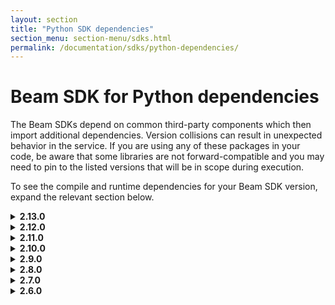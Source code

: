 ```yaml
---
layout: section
title: "Python SDK dependencies"
section_menu: section-menu/sdks.html
permalink: /documentation/sdks/python-dependencies/
---
```

<!--
Licensed under the Apache License, Version 2.0 (the "License");
you may not use this file except in compliance with the License.
You may obtain a copy of the License at

http://www.apache.org/licenses/LICENSE-2.0

Unless required by applicable law or agreed to in writing, software
distributed under the License is distributed on an "AS IS" BASIS,
WITHOUT WARRANTIES OR CONDITIONS OF ANY KIND, either express or implied.
See the License for the specific language governing permissions and
limitations under the License.
-->

# Beam SDK for Python dependencies

The Beam SDKs depend on common third-party components which then
import additional dependencies. Version collisions can result in unexpected
behavior in the service. If you are using any of these packages in your code, be
aware that some libraries are not forward-compatible and you may need to pin to
the listed versions that will be in scope during execution.

<p>To see the compile and runtime dependencies for your Beam SDK version, expand
the relevant section below.</p>

<details><summary markdown="span"><b>2.13.0</b></summary>

<p>Beam SDK for Python 2.13.0 has the following compile and
  runtime dependencies.</p> 
 
<table class="table-bordered table-striped">
  <tr><th>Package</th><th>Version</th></tr>
  <tr><td>avro-python3</td><td>&gt;=1.8.1,&lt;2.0.0; python_version &gt;= "3.0"</td></tr>
  <tr><td>avro</td><td>&gt;=1.8.1,&lt;2.0.0; python_version &lt; "3.0"</td></tr>
  <tr><td>cachetools</td><td>&gt;=3.1.0,&lt;4</td></tr>
  <tr><td>crcmod</td><td>&gt;=1.7,&lt;2.0</td></tr>
  <tr><td>dill</td><td>&gt;=0.2.9,&lt;0.2.10</td></tr>
  <tr><td>fastavro</td><td>&gt;=0.21.4,&lt;0.22</td></tr>
  <tr><td>future</td><td>&gt;=0.16.0,&lt;1.0.0</td></tr>
  <tr><td>futures</td><td>&gt;=3.2.0,&lt;4.0.0; python_version &lt; "3.0"</td></tr>
  <tr><td>google-apitools</td><td>&gt;=0.5.28,&lt;0.5.29</td></tr>
  <tr><td>google-cloud-bigquery</td><td>&gt;=1.6.0,&lt;1.7.0</td></tr>
  <tr><td>google-cloud-bigtable</td><td>&gt;=0.31.1,&lt;0.33.0</td></tr>
  <tr><td>google-cloud-core</td><td>&gt;=0.28.1,&lt;0.30.0</td></tr>
  <tr><td>google-cloud-datastore</td><td>&gt;=1.7.1,&lt;1.8.0</td></tr>
  <tr><td>google-cloud-pubsub</td><td>&gt;=0.39.0,&lt;0.40.0</td></tr>
  <tr><td>googledatastore</td><td>&gt;=7.0.1,&lt;7.1; python_version &lt; "3.0"</td></tr>
  <tr><td>grpcio</td><td>&gt;=1.8,&lt;2</td></tr>
  <tr><td>hdfs</td><td>&gt;=2.1.0,&lt;3.0.0</td></tr>
  <tr><td>httplib2</td><td>&gt;=0.8,&lt;=0.12.0</td></tr>
  <tr><td>mock</td><td>&gt;=1.0.1,&lt;3.0.0</td></tr>
  <tr><td>oauth2client</td><td>&gt;=2.0.1,&lt;4</td></tr>
  <tr><td>proto-google-cloud-datastore-v1</td><td>&gt;=0.90.0,&lt;=0.90.4; python_version &lt; "3.0"</td></tr>
  <tr><td>protobuf</td><td>&gt;=3.5.0.post1,&lt;4</td></tr>
  <tr><td>pyarrow</td><td>&gt;=0.11.1,&lt;0.14.0; python_version &gt;= "3.0" or platform_system != "Windows"</td></tr>
  <tr><td>pydot</td><td>&gt;=1.2.0,&lt;1.3</td></tr>
  <tr><td>pytz</td><td>&gt;=2018.3</td></tr>
  <tr><td>pyvcf</td><td>&gt;=0.6.8,&lt;0.7.0; python_version &lt; "3.0"</td></tr>
  <tr><td>pyyaml</td><td>&gt;=3.12,&lt;4.0.0</td></tr>
  <tr><td>typing</td><td>&gt;=3.6.0,&lt;3.7.0; python_version &lt; "3.5.0"</td></tr>
</table>

</details>

<details><summary markdown="span"><b>2.12.0</b></summary>

<p>Beam SDK for Python 2.12.0 has the following compile and
  runtime dependencies.</p>

<table class="table-bordered table-striped">
  <tr><th>Package</th><th>Version</th></tr>
  <tr><td>avro-python3</td><td>&gt;=1.8.1,&lt;2.0.0; python_version &gt;= "3.0"</td></tr>
  <tr><td>avro</td><td>&gt;=1.8.1,&lt;2.0.0; python_version &lt; "3.0"</td></tr>
  <tr><td>crcmod</td><td>&gt;=1.7,&lt;2.0</td></tr>
  <tr><td>dill</td><td>&gt;=0.2.9,&lt;0.2.10</td></tr>
  <tr><td>fastavro</td><td>&gt;=0.21.4,&lt;0.22</td></tr>
  <tr><td>future</td><td>&gt;=0.16.0,&lt;1.0.0</td></tr>
  <tr><td>futures</td><td>&gt;=3.2.0,&lt;4.0.0; python_version &lt; "3.0"</td></tr>
  <tr><td>google-apitools</td><td>&gt;=0.5.26,&lt;0.5.27</td></tr>
  <tr><td>google-cloud-bigquery</td><td>&gt;=1.6.0,&lt;1.7.0</td></tr>
  <tr><td>google-cloud-bigtable</td><td>==0.31.1</td></tr>
  <tr><td>google-cloud-core</td><td>==0.28.1</td></tr>
  <tr><td>google-cloud-pubsub</td><td>==0.39.0</td></tr>
  <tr><td>googledatastore</td><td>&gt;=7.0.1,&lt;7.1; python_version &lt; "3.0"</td></tr>
  <tr><td>grpcio</td><td>&gt;=1.8,&lt;2</td></tr>
  <tr><td>hdfs</td><td>&gt;=2.1.0,&lt;3.0.0</td></tr>
  <tr><td>httplib2</td><td>&gt;=0.8,&lt;=0.11.3</td></tr>
  <tr><td>mock</td><td>&gt;=1.0.1,&lt;3.0.0</td></tr>
  <tr><td>oauth2client</td><td>&gt;=2.0.1,&lt;4</td></tr>
  <tr><td>proto-google-cloud-datastore-v1</td><td>&gt;=0.90.0,&lt;=0.90.4</td></tr>
  <tr><td>protobuf</td><td>&gt;=3.5.0.post1,&lt;4</td></tr>
  <tr><td>pyarrow</td><td>&gt;=0.11.1,&lt;0.12.0; python_version &gt;= "3.0" or platform_system != "Windows"</td></tr>
  <tr><td>pydot</td><td>&gt;=1.2.0,&lt;1.3</td></tr>
  <tr><td>pytz</td><td>&gt;=2018.3</td></tr>
  <tr><td>pyvcf</td><td>&gt;=0.6.8,&lt;0.7.0; python_version &lt; "3.0"</td></tr>
  <tr><td>pyyaml</td><td>&gt;=3.12,&lt;4.0.0</td></tr>
  <tr><td>typing</td><td>&gt;=3.6.0,&lt;3.7.0; python_version &lt; "3.5.0"</td></tr>
</table>

</details>

<details><summary markdown="span"><b>2.11.0</b></summary>

<p>Beam SDK for Python 2.11.0 has the following compile and
  runtime dependencies.</p>

<table class="table-bordered table-striped">
  <tr><th>Package</th><th>Version</th></tr>
  <tr><td>avro-python3</td><td>&gt;=1.8.1,&lt;2.0.0; python_version &gt;= "3.0"</td></tr>
  <tr><td>avro</td><td>&gt;=1.8.1,&lt;2.0.0; python_version &lt; "3.0"</td></tr>
  <tr><td>crcmod</td><td>&gt;=1.7,&lt;2.0</td></tr>
  <tr><td>dill</td><td>&gt;=0.2.9,&lt;0.2.10</td></tr>
  <tr><td>fastavro</td><td>&gt;=0.21.4,&lt;0.22</td></tr>
  <tr><td>future</td><td>&gt;=0.16.0,&lt;1.0.0</td></tr>
  <tr><td>futures</td><td>&gt;=3.2.0,&lt;4.0.0; python_version &lt; "3.0"</td></tr>
  <tr><td>google-apitools</td><td>&gt;=0.5.26,&lt;0.5.27</td></tr>
  <tr><td>google-cloud-bigquery</td><td>&gt;=1.6.0,&lt;1.7.0</td></tr>
  <tr><td>google-cloud-bigtable</td><td>==0.31.1</td></tr>
  <tr><td>google-cloud-core</td><td>==0.28.1</td></tr>
  <tr><td>google-cloud-pubsub</td><td>==0.39.0</td></tr>
  <tr><td>googledatastore</td><td>&gt;=7.0.1,&lt;7.1; python_version &lt; "3.0"</td></tr>
  <tr><td>grpcio</td><td>&gt;=1.8,&lt;2</td></tr>
  <tr><td>hdfs</td><td>&gt;=2.1.0,&lt;3.0.0</td></tr>
  <tr><td>httplib2</td><td>&gt;=0.8,&lt;=0.11.3</td></tr>
  <tr><td>mock</td><td>&gt;=1.0.1,&lt;3.0.0</td></tr>
  <tr><td>oauth2client</td><td>&gt;=2.0.1,&lt;4</td></tr>
  <tr><td>proto-google-cloud-datastore-v1</td><td>&gt;=0.90.0,&lt;=0.90.4</td></tr>
  <tr><td>protobuf</td><td>&gt;=3.5.0.post1,&lt;4</td></tr>
  <tr><td>pyarrow</td><td>&gt;=0.11.1,&lt;0.12.0; python_version &gt;= "3.0" or platform_system != "Windows"</td></tr>
  <tr><td>pydot</td><td>&gt;=1.2.0,&lt;1.3</td></tr>
  <tr><td>pytz</td><td>&gt;=2018.3</td></tr>
  <tr><td>pyvcf</td><td>&gt;=0.6.8,&lt;0.7.0; python_version &lt; "3.0"</td></tr>
  <tr><td>pyyaml</td><td>&gt;=3.12,&lt;4.0.0</td></tr>
  <tr><td>typing</td><td>&gt;=3.6.0,&lt;3.7.0; python_version &lt; "3.5.0"</td></tr>
</table>

</details>

<details><summary markdown="span"><b>2.10.0</b></summary>

<p>Beam SDK for Python 2.10.0 has the following compile and
  runtime dependencies.</p>

<table class="table-bordered table-striped">
  <tr><th>Package</th><th>Version</th></tr>
  <tr><td>avro-python3</td><td>&gt;=1.8.1,&lt;2.0.0; python_version &gt;= "3.0"</td></tr>
  <tr><td>avro</td><td>&gt;=1.8.1,&lt;2.0.0; python_version &lt; "3.0"</td></tr>
  <tr><td>crcmod</td><td>&gt;=1.7,&lt;2.0</td></tr>
  <tr><td>dill</td><td>&gt;=0.2.9,&lt;0.2.10</td></tr>
  <tr><td>fastavro</td><td>&gt;=0.21.4,&lt;0.22</td></tr>
  <tr><td>future</td><td>&gt;=0.16.0,&lt;1.0.0</td></tr>
  <tr><td>futures</td><td>&gt;=3.1.1,&lt;4.0.0</td></tr>
  <tr><td>google-apitools</td><td>&gt;=0.5.23,&lt;=0.5.24</td></tr>
  <tr><td>google-cloud-bigquery</td><td>&gt;=1.6.0,&lt;1.7.0</td></tr>
  <tr><td>google-cloud-pubsub</td><td>==0.39.0</td></tr>
  <tr><td>googledatastore</td><td>&gt;=7.0.1,&lt;7.1; python_version &lt; "3.0"</td></tr>
  <tr><td>grpcio</td><td>&gt;=1.8,&lt;2</td></tr>
  <tr><td>hdfs</td><td>&gt;=2.1.0,&lt;3.0.0</td></tr>
  <tr><td>httplib2</td><td>&gt;=0.8,&lt;=0.11.3</td></tr>
  <tr><td>mock</td><td>&gt;=1.0.1,&lt;3.0.0</td></tr>
  <tr><td>oauth2client</td><td>&gt;=2.0.1,&lt;4</td></tr>
  <tr><td>proto-google-cloud-datastore-v1</td><td>&gt;=0.90.0,&lt;=0.90.4</td></tr>
  <tr><td>protobuf</td><td>&gt;=3.5.0.post1,&lt;4</td></tr>
  <tr><td>pyarrow</td><td>&gt;=0.11.1,&lt;0.12.0; python_version &gt;= "3.0" or platform_system != "Windows"</td></tr>
  <tr><td>pydot</td><td>&gt;=1.2.0,&lt;1.3</td></tr>
  <tr><td>pytz</td><td>&gt;=2018.3</td></tr>
  <tr><td>pyvcf</td><td>&gt;=0.6.8,&lt;0.7.0</td></tr>
  <tr><td>pyyaml</td><td>&gt;=3.12,&lt;4.0.0</td></tr>
  <tr><td>typing</td><td>&gt;=3.6.0,&lt;3.7.0; python_version &lt; "3.5.0"</td></tr>
</table>

</details>

<details><summary markdown="span"><b>2.9.0</b></summary>

<p>Beam SDK for Python 2.9.0 has the following compile and
  runtime dependencies.</p>

<table class="table-bordered table-striped">
  <tr><th>Package</th><th>Version</th></tr>
  <tr><td>avro</td><td>&gt;=1.8.1, &lt;2.0.0</td></tr>
  <tr><td>crcmod</td><td>&gt;=1.7, &lt;2.0</td></tr>
  <tr><td>dill</td><td>&gt;=0.2.6, &lt;=0.2.8.2</td></tr>
  <tr><td>fastavro</td><td>&gt;=0.21.4, &lt;0.22</td></tr>
  <tr><td>future</td><td>&gt;=0.16.0, &lt;1.0.0</td></tr>
  <tr><td>futures</td><td>&gt;=3.1.1, &lt;4.0.0</td></tr>
  <tr><td>google-apitools</td><td>&gt;=0.5.23, &lt;0.5.24</td></tr>
  <tr><td>google-cloud-pubsub</td><td>==0.35.4</td></tr>
  <tr><td>google-cloud-bigquery</td><td>&gt;=1.6.0, &lt;1.7.0</td></tr>
  <tr><td>googledatastore</td><td>&gt;=7.0.1, &lt;7.1</td></tr>
  <tr><td>grpcio</td><td>&gt;=1.8, &lt;2</td></tr>
  <tr><td>hdfs</td><td>&gt;=2.1.0, &lt;3.0.0</td></tr>
  <tr><td>httplib2</td><td>&gt;=0.8, &lt;=0.11.3</td></tr>
  <tr><td>mock</td><td>&gt;=1.0.1, &lt;3.0.0</td></tr>
  <tr><td>nose</td><td>&gt;=1.3.7</td></tr>
  <tr><td>numpy</td><td>&gt;=1.14.3, &lt;2</td></tr>
  <tr><td>oauth2client</td><td>&gt;=2.0.1, &lt;4</td></tr>
  <tr><td>parameterized</td><td>&gt;=0.6.0, &lt;0.7.0</td></tr>
  <tr><td>proto-google-cloud-datastore-v1</td><td>&gt;=0.90.0, &lt;0.90.4</td></tr>
  <tr><td>protobuf</td><td>&gt;=3.5.0.post1, &lt;4</td></tr>
  <tr><td>pydot</td><td>&gt;=1.2.0, &lt;1.3</td></tr>
  <tr><td>pyhamcrest</td><td>&gt;=1.9, &lt;2.0</td></tr>
  <tr><td>pytz</td><td>&gt;=2018.3, &lt;=2018.4</td></tr>
  <tr><td>pyyaml</td><td>&gt;=3.12, &lt;4.0.0</td></tr>
  <tr><td>pyvcf</td><td>&gt;=0.6.8, &lt;0.7.0</td></tr>
  <tr><td>typing</td><td>&gt;=3.6.0, &lt;3.7.0</td></tr>
</table>

</details>

<details><summary markdown="span"><b>2.8.0</b></summary>

<p>Beam SDK for Python 2.8.0 has the following compile and
  runtime dependencies.</p>

<table class="table-bordered table-striped">
  <tr><th>Package</th><th>Version</th></tr>
  <tr><td>avro</td><td>&gt;=1.8.1, &lt;2.0.0</td></tr>
  <tr><td>crcmod</td><td>&gt;=1.7, &lt;2.0</td></tr>
  <tr><td>dill</td><td>&gt;=0.2.6, &lt;=0.2.8.2</td></tr>
  <tr><td>fastavro</td><td>&gt;=0.21.4, &lt;0.22</td></tr>
  <tr><td>future</td><td>&gt;=0.16.0, &lt;1.0.0</td></tr>
  <tr><td>futures</td><td>&gt;=3.1.1, &lt;4.0.0</td></tr>
  <tr><td>google-apitools</td><td>&gt;=0.5.18, &lt;0.5.20</td></tr>
  <tr><td>google-cloud-pubsub</td><td>==0.26.0</td></tr>
  <tr><td>google-cloud-bigquery</td><td>==0.25.0</td></tr>
  <tr><td>googledatastore</td><td>==7.0.1</td></tr>
  <tr><td>grpcio</td><td>&gt;=1.8, &lt;2</td></tr>
  <tr><td>hdfs</td><td>&gt;=2.1.0, &lt;3.0.0</td></tr>
  <tr><td>httplib2</td><td>&gt;=0.8, &lt;=0.11.3</td></tr>
  <tr><td>mock</td><td>&gt;=1.0.1, &lt;3.0.0</td></tr>
  <tr><td>nose</td><td>&gt;=1.3.7</td></tr>
  <tr><td>numpy</td><td>&gt;=1.14.3, &lt;2</td></tr>
  <tr><td>oauth2client</td><td>&gt;=2.0.1, &lt;5</td></tr>
  <tr><td>parameterized</td><td>&gt;=0.6.0, &lt;0.7.0</td></tr>
  <tr><td>proto-google-cloud-datastore-v1</td><td>&gt;=0.90.0, &lt;0.90.4</td></tr>
  <tr><td>proto-google-cloud-pubsub-v1</td><td>==0.15.4</td></tr>
  <tr><td>protobuf</td><td>&gt;=3.5.0.post1, &lt;4</td></tr>
  <tr><td>pydot</td><td>&gt;=1.2.0, &lt;1.3</td></tr>
  <tr><td>pyhamcrest</td><td>&gt;=1.9, &lt;2.0</td></tr>
  <tr><td>pytz</td><td>&gt;=2018.3, &lt;=2018.4</td></tr>
  <tr><td>pyyaml</td><td>&gt;=3.12, &lt;4.0.0</td></tr>
  <tr><td>pyvcf</td><td>&gt;=0.6.8, &lt;0.7.0</td></tr>
  <tr><td>typing</td><td>&gt;=3.6.0, &lt;3.7.0</td></tr>
</table>

</details>

<details><summary markdown="span"><b>2.7.0</b></summary>

<p>Beam SDK for Python 2.7.0 has the following compile and
  runtime dependencies.</p>

<table class="table-bordered table-striped">
  <tr><th>Package</th><th>Version</th></tr>
  <tr><td>avro</td><td>&gt;=1.8.1, &lt;2.0.0</td></tr>
  <tr><td>crcmod</td><td>&gt;=1.7, &lt;2.0</td></tr>
  <tr><td>dill</td><td>&gt;=0.2.6, &lt;=0.2.8.2</td></tr>
  <tr><td>fastavro</td><td>==0.19.7</td></tr>
  <tr><td>future</td><td>&gt;=0.16.0, &lt;1.0.0</td></tr>
  <tr><td>futures</td><td>&gt;=3.1.1, &lt;4.0.0</td></tr>
  <tr><td>google-apitools</td><td>&gt;=0.5.18, &lt;0.5.20</td></tr>
  <tr><td>google-cloud-pubsub</td><td>==0.26.0</td></tr>
  <tr><td>google-cloud-bigquery</td><td>==0.25.0</td></tr>
  <tr><td>googledatastore</td><td>==7.0.1</td></tr>
  <tr><td>grpcio</td><td>&gt;=1.8, &lt;2</td></tr>
  <tr><td>hdfs</td><td>&gt;=2.1.0, &lt;3.0.0</td></tr>
  <tr><td>httplib2</td><td>&gt;=0.8, &lt;=0.11.3</td></tr>
  <tr><td>mock</td><td>&gt;=1.0.1, &lt;3.0.0</td></tr>
  <tr><td>nose</td><td>&gt;=1.3.7</td></tr>
  <tr><td>numpy</td><td>&gt;=1.14.3, &lt;2</td></tr>
  <tr><td>oauth2client</td><td>&gt;=2.0.1, &lt;5</td></tr>
  <tr><td>proto-google-cloud-datastore-v1</td><td>&gt;=0.90.0, &lt;0.90.4</td></tr>
  <tr><td>proto-google-cloud-pubsub-v1</td><td>==0.15.4</td></tr>
  <tr><td>protobuf</td><td>&gt;=3.5.0.post1, &lt;4</td></tr>
  <tr><td>pydot</td><td>&gt;=1.2.0, &lt;1.3</td></tr>
  <tr><td>pyhamcrest</td><td>&gt;=1.9, &lt;2.0</td></tr>
  <tr><td>pytz</td><td>&gt;=2018.3, &lt;=2018.4</td></tr>
  <tr><td>pyyaml</td><td>&gt;=3.12, &lt;4.0.0</td></tr>
  <tr><td>pyvcf</td><td>&gt;=0.6.8, &lt;0.7.0</td></tr>
  <tr><td>six</td><td>&gt;=1.9, &lt;1.12</td></tr>
  <tr><td>typing</td><td>&gt;=3.6.0, &lt;3.7.0</td></tr>
</table>

</details>

<details><summary markdown="span"><b>2.6.0</b></summary>

<p>Beam SDK for Python 2.6.0 has the following compile and
  runtime dependencies.</p>

<table class="table-bordered table-striped">
  <tr><th>Package</th><th>Version</th></tr>
  <tr><td>avro</td><td>&gt;=1.8.1,&lt;2.0.0</td></tr>
  <tr><td>crcmod</td><td>&gt;=1.7,&lt;2.0</td></tr>
  <tr><td>dill</td><td>&gt;=0.2.6,&lt;=0.2.8.2</td></tr>
  <tr><td>future</td><td>&gt;=0.16.0,&lt;1.0.0</td></tr>
  <tr><td>futures</td><td>&gt;=3.1.1,&lt;4.0.0</td></tr>
  <tr><td>google-apitools</td><td>&gt;=0.5.18,&lt;=0.5.20</td></tr>
  <tr><td>google-cloud-bigquery</td><td>==0.25.0</td></tr>
  <tr><td>google-cloud-pubsub</td><td>==0.26.0</td></tr>
  <tr><td>googledatastore</td><td>==7.0.1</td></tr>
  <tr><td>grpcio</td><td>&gt;=1.8,&lt;2</td></tr>
  <tr><td>hdfs</td><td>&gt;=2.1.0,&lt;3.0.0</td></tr>
  <tr><td>httplib2</td><td>&gt;=0.8,&lt;=0.11.3</td></tr>
  <tr><td>mock</td><td>&gt;=1.0.1,&lt;3.0.0</td></tr>
  <tr><td>oauth2client</td><td>&gt;=2.0.1,&lt;5</td></tr>
  <tr><td>proto-google-cloud-datastore-v1</td><td>&gt;=0.90.0,&lt;=0.90.4</td></tr>
  <tr><td>proto-google-cloud-pubsub-v1</td><td>==0.15.4</td></tr>
  <tr><td>protobuf</td><td>&gt;=3.5.0.post1,&lt;4</td></tr>
  <tr><td>pydot</td><td>&gt;=1.2.0,&lt;1.3</td></tr>
  <tr><td>pytz</td><td>&gt;=2018.3,&lt;=2018.4</td></tr>
  <tr><td>pyvcf</td><td>&gt;=0.6.8,&lt;0.7.0</td></tr>
  <tr><td>pyyaml</td><td>&gt;=3.12,&lt;4.0.0</td></tr>
  <tr><td>six</td><td>&gt;=1.9,&lt;1.12</td></tr>
  <tr><td>typing</td><td>&gt;=3.6.0,&lt;3.7.0</td></tr>
</table>

</details>

